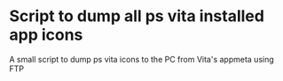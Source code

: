 # Script to dump all ps vita installed app icons
A small script to dump ps vita icons to the PC from Vita's appmeta using FTP
